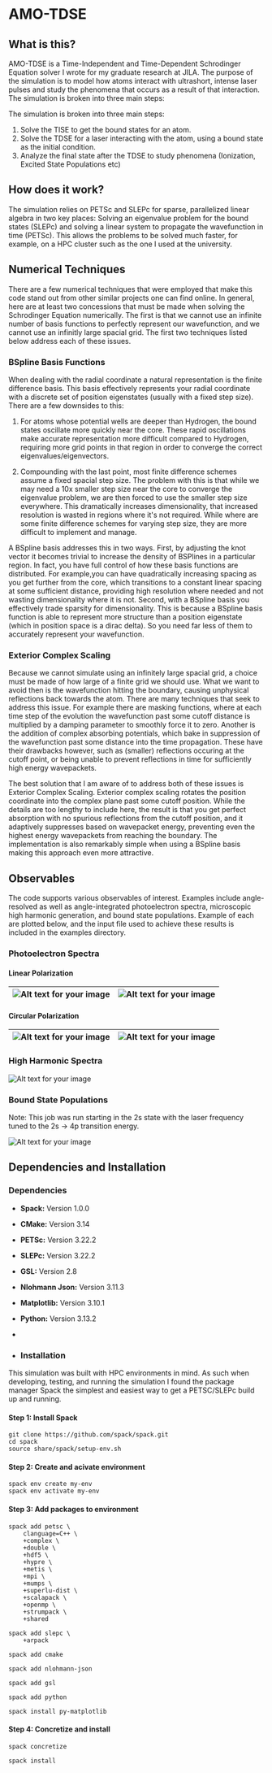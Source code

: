 # AMO-TDSE

## What is this?

AMO-TDSE is a Time-Independent and Time-Dependent Schrodinger Equation solver I wrote for my graduate research at JILA. The purpose of the simulation is to model how atoms interact with ultrashort, intense laser pulses and study the phenomena that occurs as a result of that interaction. The simulation is broken into three main steps:

The simulation is broken into three main steps:
1. Solve the TISE to get the bound states for an atom.
2. Solve the TDSE for a laser interacting with the atom, using a bound state as the initial condition.
3. Analyze the final state after the TDSE to study phenomena (Ionization, Excited State Populations etc)

## How does it work?

The simulation relies on PETSc and SLEPc for sparse, parallelized linear algebra in two key places: Solving an eigenvalue problem for the bound states (SLEPc) and solving a linear system to propagate the wavefunction in time (PETSc). This allows the problems to be solved much faster, for example, on a HPC cluster such as the one I used at the university. 

## Numerical Techniques

There are a few numerical techniques that were employed that make this code stand out from other similar projects one can find online. In general, here are at least two concessions that must be made when solving the Schrodinger Equation numerically. The first is that we cannot use an infinite number of basis functions to perfectly represent our wavefunction, and we cannot use an infinitly large spacial grid. The first two techniques listed below address each of these issues.

### BSpline Basis Functions

When dealing with the radial coordinate a natural representation is the finite difference basis. This basis effectively represents your radial coordinate with a discrete set of position eigenstates (usually with a fixed step size). There are a few downsides to this:

1. For atoms whose potential wells are deeper than Hydrogen, the bound states oscillate more quickly near the core. These rapid oscillations make accurate representation more difficult compared to Hydrogen, requiring more grid points in that region in order to converge the correct eigenvalues/eigenvectors.

2. Compounding with the last point, most finite difference schemes assume a fixed spacial step size. The problem with this is that while we may need a 10x smaller step size near the core to converge the eigenvalue problem, we are then forced to use the smaller step size everywhere. This dramatically increases dimensionality, that increased resolution is wasted in regions where it's not required. While where are some finite difference schemes for varying step size, they are more difficult to implement and manage. 

A BSpline basis addresses this in two ways. First, by adjusting the knot vector it becomes trivial to increase the density of BSPlines in a particular region. In fact, you have full control of how these basis functions are distributed. For example,you can have quadratically increasing spacing as you get further from the core, which transitions to a constant linear spacing at some sufficient distance, providing high resolution where needed and not wasting dimensionality where it is not. Second, with a BSpline basis you effectively trade sparsity for dimensionality. This is because a BSpline basis function is able to represent more structure than a position eigenstate (which in position space is a dirac delta). So you need far less of them to accurately represent your wavefunction. 

### Exterior Complex Scaling

Because we cannot simulate using an infinitely large spacial grid, a choice must be made of how large of a finite grid we should use. What we want to avoid then is the wavefunction hitting the boundary, causing unphysical reflections back towards the atom. There are many techniques that seek to address this issue. For example there are masking functions, where at each time step of the evolution the wavefunction past some cutoff distance is multiplied by a damping parameter to smoothly force it to zero. Another is the addition of complex absorbing potentials, which bake in suppression of the wavefunction past some distance into the time propagation. These have their drawbacks however, such as (smaller) reflections occuring at the cutoff point, or being unable to prevent reflections in time for sufficiently high energy wavepackets. 

The best solution that I am aware of to address both of these issues is Exterior Complex Scaling. Exterior complex scaling rotates the position coordinate into the complex plane past some cutoff position. While the details are too lengthy to include here, the result is that you get perfect absorption with no spurious reflections from the cutoff position, and it adaptively suppresses based on wavepacket energy, preventing even the highest energy wavepackets from reaching the boundary. The implementation is also remarkably simple when using a BSpline basis making this approach even more attractive. 

## Observables

The code supports various observables of interest. Examples include angle-resolved as well as angle-integrated photoelectron spectra, microscopic high harmonic generation, and bound state populations. Example of each are plotted below, and the input file used to achieve these results is included in the examples directory. 

### Photoelectron Spectra

#### Linear Polarization

| ![Alt text for your image](examples/qprop_lin/images/pes.png) | ![Alt text for your image](examples/qprop_lin/images/pad.png) |
|-----------------------------------|-----------------------------------|

#### Circular Polarization 

| ![Alt text for your image](examples/qprop_circular/images/pes.png) | ![Alt text for your image](examples/qprop_circular/images/pad.png) |
|-----------------------------------|-----------------------------------|

### High Harmonic Spectra

![Alt text for your image](examples/qprop_hhg/images/harmonic_spectrum.png)

### Bound State Populations

Note: This job was run starting in the 2s state with the laser frequency tuned to the 2s -> 4p transition energy. 

![Alt text for your image](examples/bound/images/bound_pops.png)

## Dependencies and Installation

### Dependencies
- **Spack:** Version 1.0.0
- **CMake:** Version 3.14 
- **PETSc:** Version 3.22.2 
- **SLEPc:** Version 3.22.2
- **GSL:** Version 2.8
- **Nlohmann Json:**  Version 3.11.3
-  **Matplotlib:**  Version 3.10.1
-  **Python:** Version 3.13.2
-  

- ### Installation

This simulation was built with HPC environments in mind. As such when developing, testing, and running the simulation I found the package manager Spack the simplest and easiest way to get a PETSC/SLEPc build up and running. 

#### Step 1: Install Spack 

```
git clone https://github.com/spack/spack.git
cd spack
source share/spack/setup-env.sh
```

#### Step 2: Create and acivate environment

```
spack env create my-env
spack env activate my-env
```

#### Step 3: Add packages to environment

```
spack add petsc \
    clanguage=C++ \
    +complex \
    +double \
    +hdf5 \
    +hypre \
    +metis \
    +mpi \
    +mumps \
    +superlu-dist \
    +scalapack \
    +openmp \
    +strumpack \
    +shared

spack add slepc \
	+arpack

spack add cmake

spack add nlohmann-json

spack add gsl

spack add python

spack install py-matplotlib

```

#### Step 4: Concretize and install 

```
spack concretize

spack install
```











